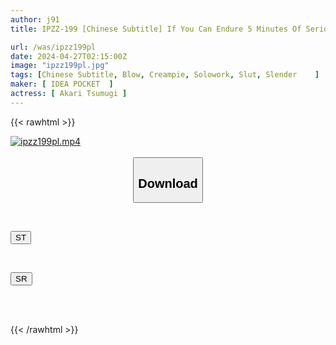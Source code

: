 ```yaml
---
author: j91
title: IPZZ-199 [Chinese Subtitle] If You Can Endure 5 Minutes Of Serious Blowjob From Tsumugi Akari, You Can Have Unlimited Sex With Her! In Shibuya

url: /was/ipzz199pl
date: 2024-04-27T02:15:00Z
image: "ipzz199pl.jpg"
tags: [Chinese Subtitle, Blow, Creampie, Solowork, Slut, Slender	]
maker: [ IDEA POCKET  ]
actress: [ Akari Tsumugi ]
---
```



{{< rawhtml >}}

<div class="video" data-videoid="r0vggpqQkjFb6v3">
    <a href="javascript:;">
        <img src="/was/ipzz199pl/ipzz199pl.jpg" width="WIDTH" height="HEIGHT" alt="ipzz199pl.mp4" loading="lazy">
    </a>
</div>

<script type="text/javascript" src="https://j91.asia/asset/on-demand-st.js"></script>

<br>
  <link rel="stylesheet" href="https://j91.asia/asset/bs5.css">
  
  <center>
  <button class="btn btn-primary" type="button" data-bs-toggle="collapse" data-bs-target=".multi-collapse" aria-expanded="false" aria-controls="multiCollapseExample1 multiCollapseExample2"><h2>Download</h2></button></center>
</p>
<div class="row">
  <div class="col">
    <div class="collapse multi-collapse" id="multiCollapseExample1">
      <div class="card card-body">
	      	      <br>
<div class="buttons">  
<p><a href="https://streamtape.to/v/r0vggpqQkjFb6v3" target="_blank"><button class="btn-hover color-3"><i class="fa fa-download"></i> ST</button></a></p></div>
    </div>
  </div>
</div>
  <div class="col">
    <div class="collapse multi-collapse" id="multiCollapseExample2">
      <div class="card card-body">
	      <br>
<div class="buttons">
<p><a href="https://rubystm.com/f8k6rlbwreho" target="_blank"><button class="btn-hover color-9"><i class="fa fa-download"></i> SR</button></a></p></div>
<br><br>
      </div>
    </div>
  </div>
</div>

{{< /rawhtml >}}